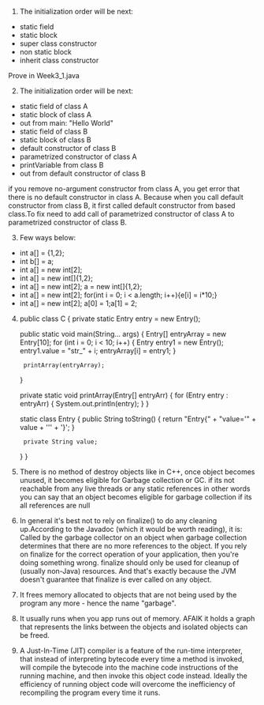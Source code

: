 1. The initialization order will be next:
 - static field
 - static block
 - super class constructor
 - non static block
 - inherit class constructor

 Prove in Week3_1.java

2. The initialization order will be next:
 - static field of class A
 - static block of class A
 - out from main: "Hello World"
 - static field of class B
 - static block of class B
 - default constructor of class B
 - parametrized constructor of class A
 - printVariable from class B
 - out from default constructor of class B

 if you remove no-argument constructor from class A, you get error that there is no default constructor in class A. Because when you call default constructor from class B, it first called default constructor from based class.To fix need to add call of parametrized constructor of class A to parametrized constructor of class B.

3. Few ways below:
 - int a[] = {1,2};
 - int b[] = a;
 - int a[] = new int[2];
 - int a[] = new int[]{1,2};
 - int a[] = new int[2]; a = new int[]{1,2};
 - int a[] = new int[2]; for(int i = 0; i < a.length; i++){e[i] = i*10;}
 - int a[] = new int[2]; a[0] = 1;a[1] = 2;

4. public class C {
    private static Entry entry = new Entry();

    public static void main(String... args) {
        Entry[] entryArray = new Entry[10];
        for (int i = 0; i < 10; i++) {
            Entry entry1 = new Entry();
            entry1.value = "str_" + i;
            entryArray[i] = entry1;
        }

        printArray(entryArray);
    }

    private static void printArray(Entry[] entryArr) {
        for (Entry entry : entryArr) {
            System.out.println(entry);
        }
    }

    static class Entry {
        public String toString() {
            return "Entry{" +
                    "value='" + value + '\'' +
                    '}';
        }

        private String value;
    }
}
 
5. There is no method of destroy objects like in C++, once object becomes unused, it becomes eligible for Garbage collection or GC. if its not reachable from any live threads or any static references in other words you can say that an object becomes eligible for garbage collection if its all references are null

6. In general it's best not to rely on finalize() to do any cleaning up.According to the Javadoc (which it would be worth reading), it is: Called by the garbage collector on an object when garbage collection determines that there are no more references to the object. If you rely on finalize for the correct operation of your application, then you're doing something wrong. finalize should only be used for cleanup of (usually non-Java) resources. And that's exactly because the JVM doesn't guarantee that finalize is ever called on any object.

7. It frees memory allocated to objects that are not being used by the program any more - hence the name "garbage".

8. It usually runs when you app runs out of memory. AFAIK it holds a graph that represents the links between the objects and isolated objects can be freed.

9. A Just-In-Time (JIT) compiler is a feature of the run-time interpreter, that instead of interpreting bytecode every time a method is invoked, will compile the bytecode into the machine code instructions of the running machine, and then invoke this object code instead. Ideally the efficiency of running object code will overcome the inefficiency of recompiling the program every time it runs.